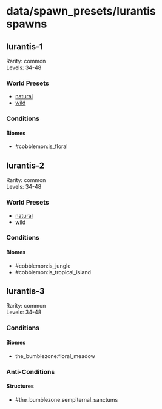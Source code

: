 # data/spawn_presets/lurantis spawns  
  
## lurantis-1  
Rarity: common  
Levels: 34-48  
  
### World Presets  
* [natural](/data/world_presets/natural.md)  
* [wild](/data/world_presets/wild.md)  
  
### Conditions  
  
#### Biomes  
  * #cobblemon:is_floral
  
  
## lurantis-2  
Rarity: common  
Levels: 34-48  
  
### World Presets  
* [natural](/data/world_presets/natural.md)  
* [wild](/data/world_presets/wild.md)  
  
### Conditions  
  
#### Biomes  
  * #cobblemon:is_jungle
  * #cobblemon:is_tropical_island
  
  
## lurantis-3  
Rarity: common  
Levels: 34-48  
  
### Conditions  
  
#### Biomes  
  * the_bumblezone:floral_meadow
  
  
### Anti-Conditions  
  
#### Structures  
  * #the_bumblezone:sempiternal_sanctums
  
